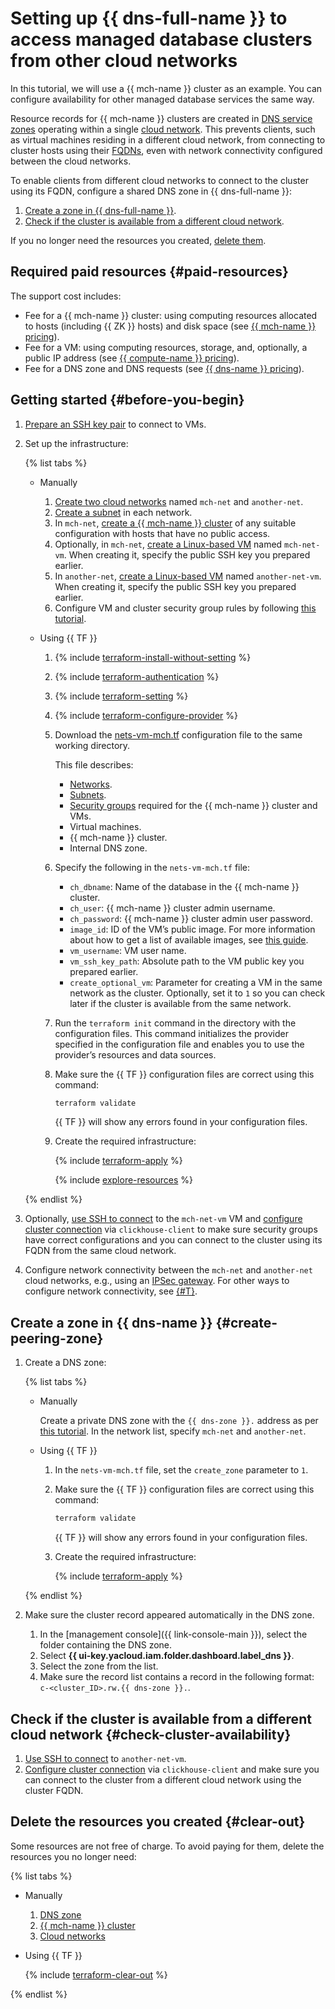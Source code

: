 # Setting up {{ dns-full-name }} to access managed database clusters from other cloud networks


In this tutorial, we will use a {{ mch-name }} cluster as an example. You can configure availability for other managed database services the same way.

Resource records for {{ mch-name }} clusters are created in [DNS service zones](../../../dns/concepts/dns-zone.md#service-zones) operating within a single [cloud network](../../../vpc/concepts/network.md#network). This prevents clients, such as virtual machines residing in a different cloud network, from connecting to cluster hosts using their [FQDNs](../../../managed-clickhouse/concepts/network.md#hostname), even with network connectivity configured between the cloud networks.

To enable clients from different cloud networks to connect to the cluster using its FQDN, configure a shared DNS zone in {{ dns-full-name }}:

1. [Create a zone in {{ dns-full-name }}](#create-peering-zone).
1. [Check if the cluster is available from a different cloud network](#check-cluster-availability).

If you no longer need the resources you created, [delete them](#clear-out).


## Required paid resources {#paid-resources}

The support cost includes:

* Fee for a {{ mch-name }} cluster: using computing resources allocated to hosts (including {{ ZK }} hosts) and disk space (see [{{ mch-name }} pricing](../../../managed-clickhouse/pricing.md)).
* Fee for a VM: using computing resources, storage, and, optionally, a public IP address (see [{{ compute-name }} pricing](../../../compute/pricing.md)).
* Fee for a DNS zone and DNS requests (see [{{ dns-name }} pricing](../../../dns/pricing.md)).


## Getting started {#before-you-begin}

1. [Prepare an SSH key pair](../../../compute/operations/vm-connect/ssh.md#creating-ssh-keys) to connect to VMs.
1. Set up the infrastructure:

    {% list tabs %}

    - Manually

        1. [Create two cloud networks](../../../vpc/operations/network-create.md) named `mch-net` and `another-net`.
        1. [Create a subnet](../../../vpc/operations/subnet-create.md) in each network.
        1. In `mch-net`, [create a {{ mch-name }} cluster](../../../managed-clickhouse/operations/cluster-create.md) of any suitable configuration with hosts that have no public access.
        1. Optionally, in `mch-net`, [create a Linux-based VM](../../../compute/operations/vm-create/create-linux-vm.md) named `mch-net-vm`. When creating it, specify the public SSH key you prepared earlier.
        1. In `another-net`, [create a Linux-based VM](../../../compute/operations/vm-create/create-linux-vm.md) named `another-net-vm`. When creating it, specify the public SSH key you prepared earlier.
        1. Configure VM and cluster security group rules by following [this tutorial](../../../managed-clickhouse/operations/connect/index.md#configuring-security-groups).

    - Using {{ TF }}

        1. {% include [terraform-install-without-setting](../../../_includes/mdb/terraform/install-without-setting.md) %}
        1. {% include [terraform-authentication](../../../_includes/mdb/terraform/authentication.md) %}
        1. {% include [terraform-setting](../../../_includes/mdb/terraform/setting.md) %}
        1. {% include [terraform-configure-provider](../../../_includes/mdb/terraform/configure-provider.md) %}

        1. Download the [nets-vm-mch.tf](https://github.com/yandex-cloud-examples/yc-dns-for-managed-clickhouse/blob/main/nets-vm-mch.tf) configuration file to the same working directory.

            This file describes:

            * [Networks](../../../vpc/concepts/network.md#network).
            * [Subnets](../../../vpc/concepts/network.md#subnet).
            * [Security groups](../../../vpc/concepts/security-groups.md) required for the {{ mch-name }} cluster and VMs.
            * Virtual machines.
            * {{ mch-name }} cluster.
            * Internal DNS zone.

        1. Specify the following in the `nets-vm-mch.tf` file:

            * `ch_dbname`: Name of the database in the {{ mch-name }} cluster.
            * `ch_user`: {{ mch-name }} cluster admin username.
            * `ch_password`: {{ mch-name }} cluster admin user password.
            * `image_id`: ID of the VM’s public image. For more information about how to get a list of available images, see [this guide](../../../compute/operations/images-with-pre-installed-software/get-list.md).
            * `vm_username`: VM user name.
            * `vm_ssh_key_path`: Absolute path to the VM public key you prepared earlier.
            * `create_optional_vm`: Parameter for creating a VM in the same network as the cluster. Optionally, set it to `1` so you can check later if the cluster is available from the same network.

        1. Run the `terraform init` command in the directory with the configuration files. This command initializes the provider specified in the configuration file and enables you to use the provider’s resources and data sources.
        1. Make sure the {{ TF }} configuration files are correct using this command:

            ```bash
            terraform validate
            ```

            {{ TF }} will show any errors found in your configuration files.

        1. Create the required infrastructure:

            {% include [terraform-apply](../../../_includes/mdb/terraform/apply.md) %}

            {% include [explore-resources](../../../_includes/mdb/terraform/explore-resources.md) %}

    {% endlist %}

1. Optionally, [use SSH to connect](../../../compute/operations/vm-connect/ssh.md#vm-connect) to the `mch-net-vm` VM and [configure cluster connection](../../../managed-clickhouse/operations/connect/clients.md) via `clickhouse-client` to make sure security groups have correct configurations and you can connect to the cluster using its FQDN from the same cloud network.
1. Configure network connectivity between the `mch-net` and `another-net` cloud networks, e.g., using an [IPSec gateway](../../../tutorials/routing/ipsec/index.md). For other ways to configure network connectivity, see [{#T}](../../../tutorials/routing/index.md).

## Create a zone in {{ dns-name }} {#create-peering-zone}

1. Create a DNS zone:

    {% list tabs %}

    - Manually

        Create a private DNS zone with the `{{ dns-zone }}.` address as per [this tutorial](../../../dns/operations/zone-create-private.md). In the network list, specify `mch-net` and `another-net`.

    - Using {{ TF }}

        1. In the `nets-vm-mch.tf` file, set the `create_zone` parameter to `1`.

        1. Make sure the {{ TF }} configuration files are correct using this command:

            ```bash
            terraform validate
            ```

            {{ TF }} will show any errors found in your configuration files.

        1. Create the required infrastructure:

            {% include [terraform-apply](../../../_includes/mdb/terraform/apply.md) %}

    {% endlist %}

1. Make sure the cluster record appeared automatically in the DNS zone.

    1. In the [management console]({{ link-console-main }}), select the folder containing the DNS zone.
    1. Select **{{ ui-key.yacloud.iam.folder.dashboard.label_dns }}**.
    1. Select the zone from the list.
    1. Make sure the record list contains a record in the following format: `c-<cluster_ID>.rw.{{ dns-zone }}.`.

## Check if the cluster is available from a different cloud network {#check-cluster-availability}

1. [Use SSH to connect](../../../compute/operations/vm-connect/ssh.md#vm-connect) to `another-net-vm`.
1. [Configure cluster connection](../../../managed-clickhouse/operations/connect/clients.md) via `clickhouse-client` and make sure you can connect to the cluster from a different cloud network using the cluster FQDN.

## Delete the resources you created {#clear-out}

Some resources are not free of charge. To avoid paying for them, delete the resources you no longer need:

{% list tabs %}

- Manually

    1. [DNS zone](../../../dns/operations/zone-delete.md)
    1. [{{ mch-name }} cluster](../../../managed-clickhouse/operations/cluster-delete.md)
    1. [Cloud networks](../../../vpc/operations/network-delete.md)

- Using {{ TF }}

    {% include [terraform-clear-out](../../../_includes/mdb/terraform/clear-out.md) %}

{% endlist %}

